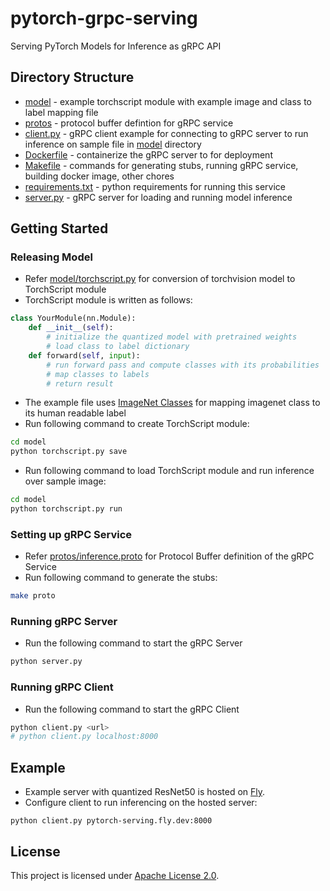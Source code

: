# pytorch-grpc-serving
Serving PyTorch Models for Inference as gRPC API

## Directory Structure

- [model](model) - example torchscript module with example image and class to label mapping file
- [protos](protos) - protocol buffer defintion for gRPC service
- [client.py](client.py) - gRPC client example for connecting to gRPC server to run inference on sample file in [model](model) directory
- [Dockerfile](Dockerfile) - containerize the gRPC server to for deployment
- [Makefile](Makefile) - commands for generating stubs, running gRPC service, building docker image, other chores
- [requirements.txt](requirements.txt) - python requirements for running this service
- [server.py](server.py) - gRPC server for loading and running model inference

## Getting Started 

### Releasing Model
- Refer [model/torchscript.py](model/torchscript.py) for conversion of torchvision model to TorchScript module
- TorchScript module is written as follows:
```python
class YourModule(nn.Module):
    def __init__(self):
        # initialize the quantized model with pretrained weights
        # load class to label dictionary
    def forward(self, input):
        # run forward pass and compute classes with its probabilities
        # map classes to labels
        # return result
```
- The example file uses [ImageNet Classes](model/imagenet_classes.txt) for mapping imagenet class to its human readable label
- Run following command to create TorchScript module:
```bash
cd model
python torchscript.py save
```
- Run following command to load TorchScript module and run inference over sample image:
```bash
cd model
python torchscript.py run
```

### Setting up gRPC Service
- Refer [protos/inference.proto](protos/inference.proto) for Protocol Buffer definition of the gRPC Service
- Run following command to generate the stubs:
```bash
make proto
```

### Running gRPC Server
- Run the following command to start the gRPC Server
```bash
python server.py
```

### Running gRPC Client
- Run the following command to start the gRPC Client
```bash
python client.py <url>
# python client.py localhost:8000
```

## Example
- Example server with quantized ResNet50 is hosted on [Fly](https://fly.io).
- Configure client to run inferencing on the hosted server:
```
python client.py pytorch-serving.fly.dev:8000
```

## License
This project is licensed under [Apache License 2.0](LICENSE).